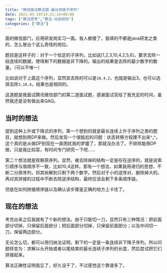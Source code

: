 ```yaml
---
title: "微信面试算法题-最长拼接子序列"
date: 2021-03-10T14:21:14+08:00
tags: ["算法思考","算法-动态规划"]
categories: ["算法"]
---
```


面的微信部门，应用研发岗实习一面。我人都傻了，我填的不都是java研发之类的，怎么冒出个这么奇怪的岗位。

题目是这样子的：对于一个给定的子序列，比如说[1,2,3,10,4,2,5,6]，要求去除一段连续的数据，使得剩下的数据是非下降的。输出的结果是去除的最少数字的数量。（可以不唯一）

比如说对于上面这个序列，显然其去除的可以是`10,4,2`，也就是输出3。也可以选择去除`3,10,4`，结果也是相同的。

这道题是我面试腾讯微信部门的第二道面试题，感谢面试官给了我充足的时间，虽然我还是没有做出来QAQ。

## 当时的想法

提到这种上升或下降式的序列，第一个想到的就是最长连续上升子序列之类的题目，就想到用DP来做。然后发现一个很尴尬的问题：状态转移方程建不出来^_^。这个真的是从做DP到现在一直困扰我的梦靥了，那就没办法了。不排除能用DP做，只是我比较菜，有时间专门研究一下吧……

第二个想法就是观察原序列。显然，被去除掉的结构一定是存在逆序的，就是说索引顺序与值顺序不一致，比如10,4这样。那有一个想法，如果我用递归的思想，不断二分原序列，将其拆解到只剩下两个数字。然后对于小的逆序对，删除掉大的。再对其拼接的过程中不断去除逆序结构，最终应该会剩下多条顺序链。

但是在如何拼接顺序链以及确认该步骤是正确的地方上卡住了。

## 现在的想法

考完出来之后我就有了个新的想法。由于只能切一刀，显然只有三种情况：把前面部分切掉，只保留后面部分；把后面部分切掉，只保留前面部分；以及中间切一刀，保留两边部分。

无论怎么切，都可以用归纳法证明，剩下的一定是一条连续非下降子序列。所以问题转变为：求解以头开始或者以尾结束的最长连续子序列的长度，然后尝试把它们拼接起来。

算法正确性证明我忘了，好久没干了，不过感觉这个靠谱多了。